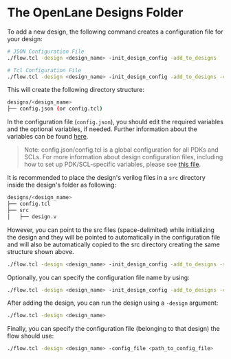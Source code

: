 # The OpenLane Designs Folder
To add a new design, the following command creates a configuration file for your design:

```bash
# JSON Configuration File
./flow.tcl -design <design_name> -init_design_config -add_to_designs

# Tcl Configuration File
./flow.tcl -design <design_name> -init_design_config -add_to_designs -config_file config.tcl
```

This will create the following directory structure:

```bash
designs/<design_name>
├── config.json (or config.tcl)
```
In the configuration file (`config.json`), you should edit the required variables and the optional variables, if needed. Further information about the variables can be found [here](../configuration/README.md).
> Note: config.json/config.tcl is a global configuration for all PDKs and SCLs. For more information about design configuration files, including how to set up PDK/SCL-specific variables, please see [this file](../docs/source/configuration_files.md).

It is recommended to place the design's verilog files in a `src` directory inside the design's folder as following:

```bash
designs/<design_name>
├── config.tcl
├── src
│   ├── design.v
```

However, you can point to the src files (space-delimited) while initializing the design and they will be pointed to automatically in the configuration file and will also be automatically copied to the src directory creating the same structure shown above.

```bash
./flow.tcl -design <design_name> -init_design_config -add_to_designs -src "<list_verilog_files>"
```

Optionally, you can specify the configuration file name by using:

```bash
./flow.tcl -design <design_name> -init_design_config -add_to_designs -config_file <custom_name.tcl/custom_name.json>
```

After adding the design, you can run the design using a `-design` argument:

```bash
./flow.tcl -design <design_name>
```

Finally, you can specify the configuration file (belonging to that design) the flow should use:

```bash
./flow.tcl -design <design_name> -config_file <path_to_config_file>
```
